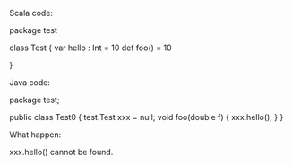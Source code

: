 Scala code:

package test

class Test {
  var hello : Int = 10
  def foo() = 10  


}

Java code:

package test;

public class Test0 {
  test.Test xxx = null;
  void foo(double f) {
    xxx.hello();
  }
}

What happen:

xxx.hello() cannot be found. 



